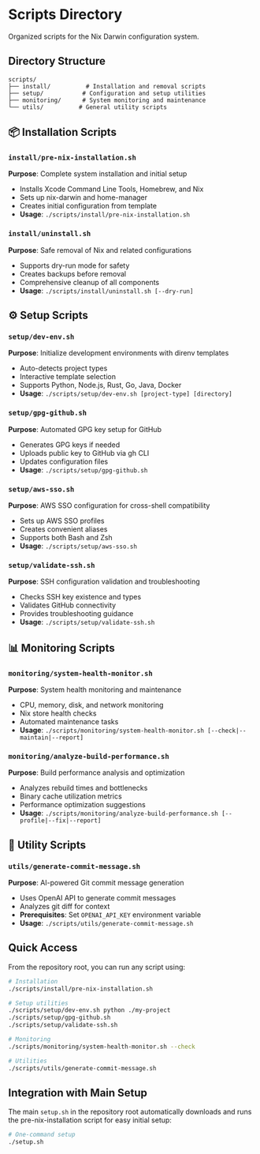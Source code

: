 # Scripts Directory

Organized scripts for the Nix Darwin configuration system.

## Directory Structure

```text
scripts/
├── install/          # Installation and removal scripts
├── setup/           # Configuration and setup utilities  
├── monitoring/      # System monitoring and maintenance
└── utils/          # General utility scripts
```

## 📦 Installation Scripts

### `install/pre-nix-installation.sh`

**Purpose**: Complete system installation and initial setup

- Installs Xcode Command Line Tools, Homebrew, and Nix
- Sets up nix-darwin and home-manager
- Creates initial configuration from template
- **Usage**: `./scripts/install/pre-nix-installation.sh`

### `install/uninstall.sh`

**Purpose**: Safe removal of Nix and related configurations

- Supports dry-run mode for safety
- Creates backups before removal
- Comprehensive cleanup of all components
- **Usage**: `./scripts/install/uninstall.sh [--dry-run]`

## ⚙️ Setup Scripts

### `setup/dev-env.sh`

**Purpose**: Initialize development environments with direnv templates

- Auto-detects project types
- Interactive template selection
- Supports Python, Node.js, Rust, Go, Java, Docker
- **Usage**: `./scripts/setup/dev-env.sh [project-type] [directory]`

### `setup/gpg-github.sh`

**Purpose**: Automated GPG key setup for GitHub

- Generates GPG keys if needed
- Uploads public key to GitHub via gh CLI
- Updates configuration files
- **Usage**: `./scripts/setup/gpg-github.sh`

### `setup/aws-sso.sh`

**Purpose**: AWS SSO configuration for cross-shell compatibility

- Sets up AWS SSO profiles
- Creates convenient aliases
- Supports both Bash and Zsh
- **Usage**: `./scripts/setup/aws-sso.sh`

### `setup/validate-ssh.sh`

**Purpose**: SSH configuration validation and troubleshooting

- Checks SSH key existence and types
- Validates GitHub connectivity
- Provides troubleshooting guidance
- **Usage**: `./scripts/setup/validate-ssh.sh`

## 📊 Monitoring Scripts

### `monitoring/system-health-monitor.sh`

**Purpose**: System health monitoring and maintenance

- CPU, memory, disk, and network monitoring
- Nix store health checks
- Automated maintenance tasks
- **Usage**: `./scripts/monitoring/system-health-monitor.sh [--check|--maintain|--report]`

### `monitoring/analyze-build-performance.sh`

**Purpose**: Build performance analysis and optimization

- Analyzes rebuild times and bottlenecks
- Binary cache utilization metrics
- Performance optimization suggestions
- **Usage**: `./scripts/monitoring/analyze-build-performance.sh [--profile|--fix|--report]`

## 🔧 Utility Scripts

### `utils/generate-commit-message.sh`

**Purpose**: AI-powered Git commit message generation

- Uses OpenAI API to generate commit messages
- Analyzes git diff for context
- **Prerequisites**: Set `OPENAI_API_KEY` environment variable
- **Usage**: `./scripts/utils/generate-commit-message.sh`

## Quick Access

From the repository root, you can run any script using:

```bash
# Installation
./scripts/install/pre-nix-installation.sh

# Setup utilities
./scripts/setup/dev-env.sh python ./my-project
./scripts/setup/gpg-github.sh
./scripts/setup/validate-ssh.sh

# Monitoring
./scripts/monitoring/system-health-monitor.sh --check

# Utilities
./scripts/utils/generate-commit-message.sh
```

## Integration with Main Setup

The main `setup.sh` in the repository root automatically downloads and runs the pre-nix-installation script for easy initial setup:

```bash
# One-command setup
./setup.sh
```
